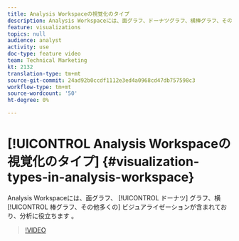 ```yaml
---
title: Analysis Workspaceの視覚化のタイプ
description: Analysis Workspaceには、面グラフ、ドーナツグラフ、横棒グラフ、その他多数のビジュアライゼーションが含まれており、分析に役立ちます。
feature: visualizations
topics: null
audience: analyst
activity: use
doc-type: feature video
team: Technical Marketing
kt: 2132
translation-type: tm+mt
source-git-commit: 24ad92b0ccdf1112e3ed4a0968cd47db757598c3
workflow-type: tm+mt
source-wordcount: '50'
ht-degree: 0%

---
```



# [!UICONTROL Analysis Workspaceの視覚化のタイプ] {#visualization-types-in-analysis-workspace}

Analysis Workspaceには、面グラフ、 [!UICONTROL ドーナツ] グラフ、横 [!UICONTROL 棒グラフ、その他多くの] ビジュアライゼーションが含まれており、分析に役立ちます  。

>[!VIDEO](https://video.tv.adobe.com/v/23994/?quality=12)

